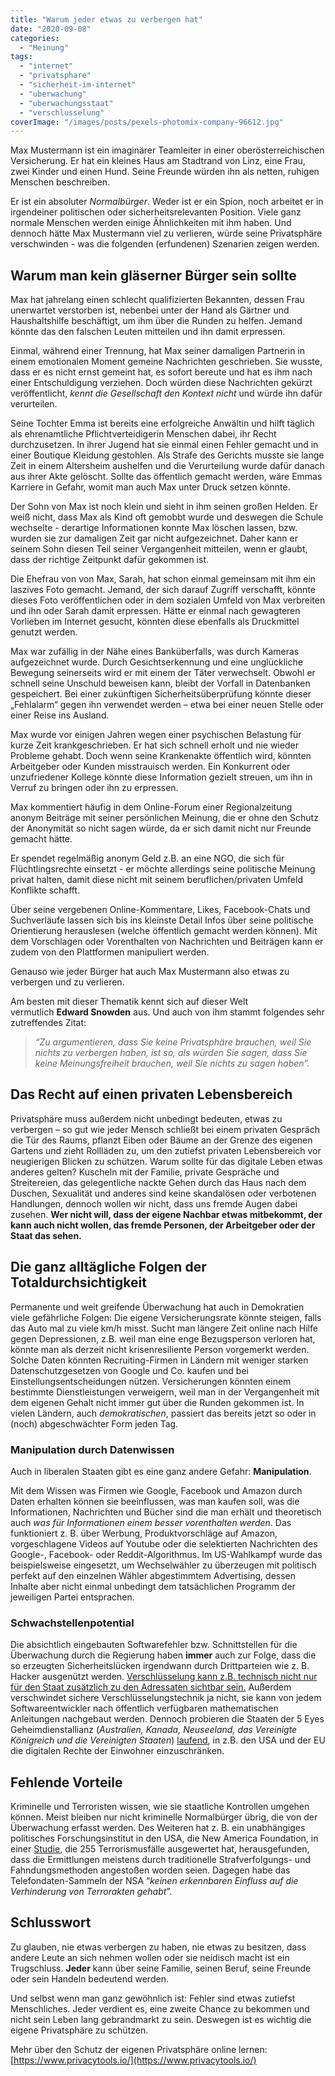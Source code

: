 ```yaml
---
title: "Warum jeder etwas zu verbergen hat"
date: "2020-09-08"
categories: 
  - "Meinung"
tags: 
  - "internet"
  - "privatsphare"
  - "sicherheit-im-internet"
  - "uberwachung"
  - "uberwachungsstaat"
  - "verschlusselung"
coverImage: "/images/posts/pexels-photomix-company-96612.jpg"
---
```


Max Mustermann ist ein imaginärer Teamleiter in einer oberösterreichischen Versicherung. Er hat ein kleines Haus am Stadtrand von Linz, eine Frau, zwei Kinder und einen Hund. Seine Freunde würden ihn als netten, ruhigen Menschen beschreiben.

Er ist ein absoluter _Normalbürger_. Weder ist er ein Spion, noch arbeitet er in irgendeiner politischen oder sicherheitsrelevanten Position. Viele ganz normale Menschen werden einige Ähnlichkeiten mit ihm haben. Und dennoch hätte Max Mustermann viel zu verlieren, würde seine Privatsphäre verschwinden - was die folgenden (erfundenen) Szenarien zeigen werden.

## **Warum man kein gläserner Bürger sein sollte**

Max hat jahrelang einen schlecht qualifizierten Bekannten, dessen Frau unerwartet verstorben ist, nebenbei unter der Hand als Gärtner und Haushaltshilfe beschäftigt, um ihm über die Runden zu helfen. Jemand könnte das den falschen Leuten mitteilen und ihn damit erpressen.

Einmal, während einer Trennung, hat Max seiner damaligen Partnerin in einem emotionalen Moment gemeine Nachrichten geschrieben. Sie wusste, dass er es nicht ernst gemeint hat, es sofort bereute und hat es ihm nach einer Entschuldigung verziehen. Doch würden diese Nachrichten gekürzt veröffentlicht, _kennt die Gesellschaft den Kontext_ _nicht_ und würde ihn dafür verurteilen.

Seine Tochter Emma ist bereits eine erfolgreiche Anwältin und hilft täglich als ehrenamtliche Pflichtverteidigerin Menschen dabei, ihr Recht durchzusetzen. In ihrer Jugend hat sie einmal einen Fehler gemacht und in einer Boutique Kleidung gestohlen. Als Strafe des Gerichts musste sie lange Zeit in einem Altersheim aushelfen und die Verurteilung wurde dafür danach aus ihrer Akte gelöscht. Sollte das öffentlich gemacht werden, wäre Emmas Karriere in Gefahr, womit man auch Max unter Druck setzen könnte.

Der Sohn von Max ist noch klein und sieht in ihm seinen großen Helden. Er weiß nicht, dass Max als Kind oft gemobbt wurde und deswegen die Schule wechselte - derartige Informationen konnte Max löschen lassen, bzw. wurden sie zur damaligen Zeit gar nicht aufgezeichnet. Daher kann er seinem Sohn diesen Teil seiner Vergangenheit mitteilen, wenn er glaubt, dass der richtige Zeitpunkt dafür gekommen ist.

Die Ehefrau von von Max, Sarah, hat schon einmal gemeinsam mit ihm ein laszives Foto gemacht. Jemand, der sich darauf Zugriff verschafft, könnte dieses Foto veröffentlichen oder in dem sozialen Umfeld von Max verbreiten und ihn oder Sarah damit erpressen. Hätte er einmal nach gewagteren Vorlieben im Internet gesucht, könnten diese ebenfalls als Druckmittel genutzt werden.

Max war zufällig in der Nähe eines Banküberfalls, was durch Kameras aufgezeichnet wurde. Durch Gesichtserkennung und eine unglückliche Bewegung seinerseits wird er mit einem der Täter verwechselt. Obwohl er schnell seine Unschuld beweisen kann, bleibt der Vorfall in Datenbanken gespeichert. Bei einer zukünftigen Sicherheitsüberprüfung könnte dieser „Fehlalarm“ gegen ihn verwendet werden – etwa bei einer neuen Stelle oder einer Reise ins Ausland.

Max wurde vor einigen Jahren wegen einer psychischen Belastung für kurze Zeit krankgeschrieben. Er hat sich schnell erholt und nie wieder Probleme gehabt. Doch wenn seine Krankenakte öffentlich wird, könnten Arbeitgeber oder Kunden misstrauisch werden. Ein Konkurrent oder unzufriedener Kollege könnte diese Information gezielt streuen, um ihn in Verruf zu bringen oder ihn zu erpressen.

Max kommentiert häufig in dem Online-Forum einer Regionalzeitung anonym Beiträge mit seiner persönlichen Meinung, die er ohne den Schutz der Anonymität so nicht sagen würde, da er sich damit nicht nur Freunde gemacht hätte.

Er spendet regelmäßig anonym Geld z.B. an eine NGO, die sich für Flüchtlingsrechte einsetzt - er möchte allerdings seine politische Meinung privat halten, damit diese nicht mit seinem beruflichen/privaten Umfeld Konflikte schafft. 

Über seine vergebenen Online-Kommentare, Likes, Facebook-Chats und Suchverläufe lassen sich bis ins kleinste Detail Infos über seine politische Orientierung herauslesen (welche öffentlich gemacht werden können). Mit dem Vorschlagen oder Vorenthalten von Nachrichten und Beiträgen kann er zudem von den Plattformen manipuliert werden.

Genauso wie jeder Bürger hat auch Max Mustermann also etwas zu verbergen und zu verlieren.

Am besten mit dieser Thematik kennt sich auf dieser Welt vermutlich **Edward Snowden** aus. Und auch von ihm stammt folgendes sehr zutreffendes Zitat:

> _“Zu argumentieren, dass Sie keine Privatsphäre brauchen, weil Sie nichts zu verbergen haben, ist so, als würden Sie sagen, dass Sie keine Meinungsfreiheit brauchen, weil Sie nichts zu sagen haben”._

## **Das Recht auf einen privaten Lebensbereich**

Privatsphäre muss außerdem nicht unbedingt bedeuten, etwas zu verbergen – so gut wie jeder Mensch schließt bei einem privaten Gespräch die Tür des Raums, pflanzt Eiben oder Bäume an der Grenze des eigenen Gartens und zieht Rollläden zu, um den zutiefst privaten Lebensbereich vor neugierigen Blicken zu schützen. Warum sollte für das digitale Leben etwas anderes gelten? Kuscheln mit der Familie, private Gespräche und Streitereien, das gelegentliche nackte Gehen durch das Haus nach dem Duschen, Sexualität und anderes sind keine skandalösen oder verbotenen Handlungen, dennoch wollen wir nicht, dass uns fremde Augen dabei zusehen. **Wer nicht will, dass der eigene Nachbar etwas mitbekommt, der kann auch nicht wollen, das fremde Personen, der Arbeitgeber oder der Staat das sehen.**

## **Die ganz alltägliche Folgen der Totaldurchsichtigkeit**

Permanente und weit greifende Überwachung hat auch in Demokratien viele gefährliche Folgen: Die eigene Versicherungsrate könnte steigen, falls das Auto mal zu viele km/h misst. Sucht man längere Zeit online nach Hilfe gegen Depressionen, z.B. weil man eine enge Bezugsperson verloren hat, könnte man als derzeit nicht krisenresiliente Person vorgemerkt werden. Solche Daten könnten Recruiting-Firmen in Ländern mit weniger starken Datenschutzgesetzen von Google und Co. kaufen und bei Einstellungsentscheidungen nützen. Versicherungen könnten einem bestimmte Dienstleistungen verweigern, weil man in der Vergangenheit mit dem eigenen Gehalt nicht immer gut über die Runden gekommen ist. In vielen Ländern, auch _demokratischen_, passiert das bereits jetzt so oder in (noch) abgeschwächter Form jeden Tag.

### Manipulation durch Datenwissen

Auch in liberalen Staaten gibt es eine ganz andere Gefahr: **Manipulation**.

Mit dem Wissen was Firmen wie Google, Facebook und Amazon durch Daten erhalten können sie beeinflussen, was man kaufen soll, was die Informationen, Nachrichten und Bücher sind die man erhält und theoretisch auch _was für Informationen einem besser vorenthalten werden_. Das funktioniert z. B. über Werbung, Produktvorschläge auf Amazon, vorgeschlagene Videos auf Youtube oder die selektierten Nachrichten des Google-, Facebook- oder Reddit-Algorithmus. Im US-Wahlkampf wurde das beispielsweise eingesetzt, um Wechselwähler zu überzeugen mit politisch perfekt auf den einzelnen Wähler abgestimmtem Advertising, dessen Inhalte aber nicht einmal unbedingt dem tatsächlichen Programm der jeweiligen Partei entsprachen.

### **Schwachstellenpotential**

Die absichtlich eingebauten Softwarefehler bzw. Schnittstellen für die Überwachung durch die Regierung haben **immer** auch zur Folge, dass die so erzeugten Sicherheitslücken irgendwann durch Drittparteien wie z. B. Hacker ausgenützt werden. [Verschlüsselung kann z.B. technisch nicht nur für den Staat zusätzlich zu den Adressaten sichtbar sein.](https://www.helpnetsecurity.com/2020/05/26/backdoor-encryption/) Außerdem verschwindet sichere Verschlüsselungstechnik ja nicht, sie kann von jedem Softwareentwickler nach öffentlich verfügbaren mathematischen Anleitungen nachgebaut werden. Dennoch probieren die Staaten der 5 Eyes Geheimdienstallianz (_Australien, Kanada, Neuseeland, das Vereinigte Königreich und die Vereinigten Staaten_) [laufend](https://techcrunch.com/2020/12/14/eu-council-wants-secure-encryption-and-lawful-data-access/?guccounter=1&guce_referrer=aHR0cHM6Ly93d3cuZ29vZ2xlLmNvbS8&guce_referrer_sig=AQAAAAeWLMzWZtpwocmO9bwRNR063knxbpFUpgGzWecoDp0GojXuxnmr9EuSh62A_YkcgwilDWaESu14tpYsD5cyClow2ubEwAXW36c4QBbEB_9QHkTEMtDEwqYwgOU-gJrJDEPGCwXh2tfiRflIl2qR5mfCNMMlPjCt63zbIfXBsffg), in z.B. den USA und der EU die digitalen Rechte der Einwohner einzuschränken.

## **Fehlende Vorteile**

Kriminelle und Terroristen wissen, wie sie staatliche Kontrollen umgehen können. Meist bleiben nur nicht kriminelle Normalbürger übrig, die von der Überwachung erfasst werden. Des Weiteren hat z. B. ein unabhängiges politisches Forschungsinstitut in den USA, die New America Foundation, in einer [Studie](http://www.washingtonpost.com/world/national-security/nsa-phone-record-collection-does-little-to-prevent-terrorist-attacks-group-says/2014/01/12/8aa860aa-77dd-11e3-8963-b4b654bcc9b2_story.html?hpid=z4), die 255 Terrorismusfälle ausgewertet hat, herausgefunden, dass die Ermittlungen meistens durch traditionelle Strafverfolgungs- und Fahndungsmethoden angestoßen worden seien. Dagegen habe das Telefondaten-Sammeln der NSA “_keinen erkennbaren Einfluss auf die Verhinderung von Terrorakten gehabt_”.

## **Schlusswort**

Zu glauben, nie etwas verbergen zu haben, nie etwas zu besitzen, dass andere Leute an sich nehmen wollen oder sie neidisch macht ist ein Trugschluss. **Jeder** kann über seine Familie, seinen Beruf, seine Freunde oder sein Handeln bedeutend werden.

Und selbst wenn man ganz gewöhnlich ist: Fehler sind etwas zutiefst Menschliches. Jeder verdient es, eine zweite Chance zu bekommen und nicht sein Leben lang gebrandmarkt zu sein. Deswegen ist es wichtig die eigene Privatsphäre zu schützen.

Mehr über den Schutz der eigenen Privatsphäre online lernen: [https://www.privacytools.io/](https://www.privacytools.io/)
